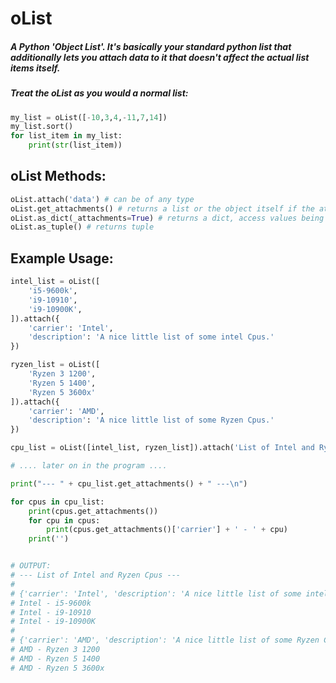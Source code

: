 # oList
##### A Python 'Object List'. It's basically your standard python list that additionally lets you attach data to it that doesn't affect the actual list items itself.<br>
##### Treat the oList as you would a normal list:<br>
```python
my_list = oList([-10,3,4,-11,7,14])
my_list.sort()
for list_item in my_list:
    print(str(list_item))
```
## oList Methods:
``` python
oList.attach('data') # can be of any type
oList.get_attachments() # returns a list or the object itself if the attachments are only 1
oList.as_dict(_attachments=True) # returns a dict, access values being index, _attachment=True will add attachment data to the dict
oList.as_tuple() # returns tuple
```
## Example Usage:
``` python
intel_list = oList([
    'i5-9600k',
    'i9-10910',
    'i9-10900K',
]).attach({
    'carrier': 'Intel',
    'description': 'A nice little list of some intel Cpus.'
})

ryzen_list = oList([
    'Ryzen 3 1200',
    'Ryzen 5 1400',
    'Ryzen 5 3600x'
]).attach({
    'carrier': 'AMD',
    'description': 'A nice little list of some Ryzen Cpus.'
})

cpu_list = oList([intel_list, ryzen_list]).attach('List of Intel and Ryzen Cpus')

# .... later on in the program ....

print("--- " + cpu_list.get_attachments() + " ---\n")

for cpus in cpu_list:
    print(cpus.get_attachments())
    for cpu in cpus:
        print(cpus.get_attachments()['carrier'] + ' - ' + cpu)
    print('')


# OUTPUT:
# --- List of Intel and Ryzen Cpus ---
#
# {'carrier': 'Intel', 'description': 'A nice little list of some intel Cpus.'}
# Intel - i5-9600k
# Intel - i9-10910
# Intel - i9-10900K
#
# {'carrier': 'AMD', 'description': 'A nice little list of some Ryzen Cpus.'}
# AMD - Ryzen 3 1200
# AMD - Ryzen 5 1400
# AMD - Ryzen 5 3600x
```
